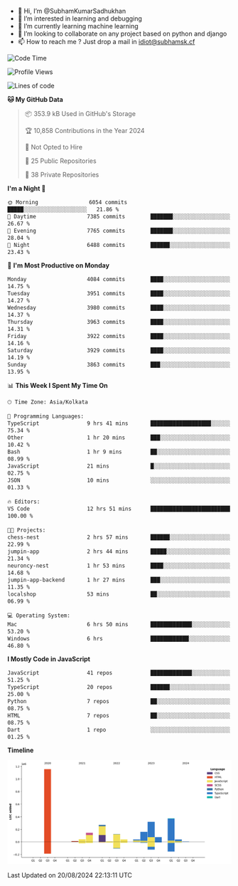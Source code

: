 - 👋 Hi, I’m @SubhamKumarSadhukhan
- 👀 I’m interested in learning and debugging
- 🌱 I’m currently learning machine learning
- 💞️ I’m looking to collaborate on any project based on python and django
- 📫 How to reach me ?
      Just drop a mail in idiot@subhamsk.cf

<!---
SubhamKumarSadhukhan/SubhamKumarSadhukhan is a ✨ special ✨ repository because its `README.md` (this file) appears on your GitHub profile.
You can click the Preview link to take a look at your changes.
--->


<!--START_SECTION:waka-->
![Code Time](http://img.shields.io/badge/Code%20Time-2%2C418%20hrs%2012%20mins-blue)

![Profile Views](http://img.shields.io/badge/Profile%20Views-1-blue)

![Lines of code](https://img.shields.io/badge/From%20Hello%20World%20I%27ve%20Written-2.8%20million%20lines%20of%20code-blue)

**🐱 My GitHub Data** 

> 📦 353.9 kB Used in GitHub's Storage 
 > 
> 🏆 10,858 Contributions in the Year 2024
 > 
> 🚫 Not Opted to Hire
 > 
> 📜 25 Public Repositories 
 > 
> 🔑 38 Private Repositories 
 > 
**I'm a Night 🦉** 

```text
🌞 Morning                6054 commits        █████░░░░░░░░░░░░░░░░░░░░   21.86 % 
🌆 Daytime                7385 commits        ███████░░░░░░░░░░░░░░░░░░   26.67 % 
🌃 Evening                7765 commits        ███████░░░░░░░░░░░░░░░░░░   28.04 % 
🌙 Night                  6488 commits        ██████░░░░░░░░░░░░░░░░░░░   23.43 % 
```
📅 **I'm Most Productive on Monday** 

```text
Monday                   4084 commits        ████░░░░░░░░░░░░░░░░░░░░░   14.75 % 
Tuesday                  3951 commits        ████░░░░░░░░░░░░░░░░░░░░░   14.27 % 
Wednesday                3980 commits        ████░░░░░░░░░░░░░░░░░░░░░   14.37 % 
Thursday                 3963 commits        ████░░░░░░░░░░░░░░░░░░░░░   14.31 % 
Friday                   3922 commits        ████░░░░░░░░░░░░░░░░░░░░░   14.16 % 
Saturday                 3929 commits        ████░░░░░░░░░░░░░░░░░░░░░   14.19 % 
Sunday                   3863 commits        ███░░░░░░░░░░░░░░░░░░░░░░   13.95 % 
```


📊 **This Week I Spent My Time On** 

```text
🕑︎ Time Zone: Asia/Kolkata

💬 Programming Languages: 
TypeScript               9 hrs 41 mins       ███████████████████░░░░░░   75.34 % 
Other                    1 hr 20 mins        ███░░░░░░░░░░░░░░░░░░░░░░   10.42 % 
Bash                     1 hr 9 mins         ██░░░░░░░░░░░░░░░░░░░░░░░   08.99 % 
JavaScript               21 mins             █░░░░░░░░░░░░░░░░░░░░░░░░   02.75 % 
JSON                     10 mins             ░░░░░░░░░░░░░░░░░░░░░░░░░   01.33 % 

🔥 Editors: 
VS Code                  12 hrs 51 mins      █████████████████████████   100.00 % 

🐱‍💻 Projects: 
chess-nest               2 hrs 57 mins       ██████░░░░░░░░░░░░░░░░░░░   22.99 % 
jumpin-app               2 hrs 44 mins       █████░░░░░░░░░░░░░░░░░░░░   21.34 % 
neuroncy-nest            1 hr 53 mins        ████░░░░░░░░░░░░░░░░░░░░░   14.68 % 
jumpin-app-backend       1 hr 27 mins        ███░░░░░░░░░░░░░░░░░░░░░░   11.35 % 
localshop                53 mins             ██░░░░░░░░░░░░░░░░░░░░░░░   06.99 % 

💻 Operating System: 
Mac                      6 hrs 50 mins       █████████████░░░░░░░░░░░░   53.20 % 
Windows                  6 hrs               ████████████░░░░░░░░░░░░░   46.80 % 
```

**I Mostly Code in JavaScript** 

```text
JavaScript               41 repos            █████████████░░░░░░░░░░░░   51.25 % 
TypeScript               20 repos            ██████░░░░░░░░░░░░░░░░░░░   25.00 % 
Python                   7 repos             ██░░░░░░░░░░░░░░░░░░░░░░░   08.75 % 
HTML                     7 repos             ██░░░░░░░░░░░░░░░░░░░░░░░   08.75 % 
Dart                     1 repo              ░░░░░░░░░░░░░░░░░░░░░░░░░   01.25 % 
```



**Timeline**

![Lines of Code chart](https://raw.githubusercontent.com/SubhamKumarSadhukhan/SubhamKumarSadhukhan/main/assets/bar_graph.png)


 Last Updated on 20/08/2024 22:13:11 UTC
<!--END_SECTION:waka-->
